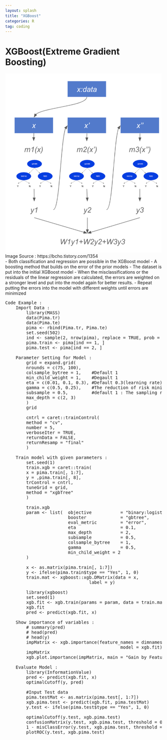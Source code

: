 ```yaml
---
layout: splash
title: "XGBoost"
categories: R
tag: coding
---
```

# XGBoost(Extreme Gradient Boosting)
<img src="\assets\images\XGBoost\Diagram.png" alt="Alt text">
Image Source : https://bcho.tistory.com/1354
<br/>
 - Both classification and regression are possible in the XGBoost model
 - A boosting method that builds on the error of the prior models
 - The dataset is put into the initial XGBoost model
 - When the misclassifications or the residuals of the linear regression are calculated, the errors are weighted on a stronger level and put into the model again for better results.
 - Repeat putting the errors into the model with different weights until errors are minimized

<pre>
Code Example : 
    Import Data : 
        library(MASS)
        data(Pima.tr)
        data(Pima.te)
        pima <- rbind(Pima.tr, Pima.te)
        set.seed(502)
        ind <- sample(2, nrow(pima), replace = TRUE, prob = c(0.7, 0.3))
        pima.train <- pima[ind == 1, ]
        pima.test <- pima[ind == 2, ]

    Parameter Setting for Model : 
        grid = expand.grid(
        nrounds = c(75, 100),
        colsample_bytree = 1,    #Default 1
        min_child_weight = 1,    #Degault 1
        eta = c(0.01, 0.1, 0.3), #Default 0.3(learning rate) / the higher it is the more vulnerable for overfitting
        gamma = c(0.5, 0.25),    #The reduction of risk minimization that decides the additional split of the leaf node(larger value = less overfitting)
        subsample = 0.5,         #default 1 : The sampling ratio for the weak learner
        max_depth = c(2, 3)      
        )
        grid

        cntrl = caret::trainControl(
        method = "cv",
        number = 5,
        verboseIter = TRUE,
        returnData = FALSE,
        returnResamp = "final"                                                        
        )

    Train model with given parameters :  
        set.seed(1)
        train.xgb = caret::train(
        x = pima.train[, 1:7],
        y = ,pima.train[, 8],
        trControl = cntrl,
        tuneGrid = grid,
        method = "xgbTree"
        )

        train.xgb
        param <- list(  objective           = "binary:logistic",         #reg:linear / multi:softmax / multi:softprob
                        booster             = "gbtree",
                        eval_metric         = "error",                   #Not necessary when training a regression model
                        eta                 = 0.1, 
                        max_depth           = 2, 
                        subsample           = 0.5,
                        colsample_bytree    = 1,
                        gamma               = 0.5,
                        min_child_weight = 2
        )

        x <- as.matrix(pima.train[, 1:7])
        y <- ifelse(pima.train$type == "Yes", 1, 0)
        train.mat <- xgboost::xgb.DMatrix(data = x, 
                                label = y)

        library(xgboost)
        set.seed(1)
        xgb.fit <- xgb.train(params = param, data = train.mat, nrounds = 75)
        xgb.fit
        pred <- predict(xgb.fit, x)

    Show importance of variables : 
        # summary(pred)
        # head(pred)
        # head(y)
        impMatrix <- xgb.importance(feature_names = dimnames(x)[[2]], 
                                            model = xgb.fit)
        impMatrix 
        xgb.plot.importance(impMatrix, main = "Gain by Feature")
        
    Evaluate Model : 
        library(InformationValue)
        pred <- predict(xgb.fit, x)
        optimalCutoff(y, pred)

        #Input Test data
        pima.testMat <- as.matrix(pima.test[, 1:7])
        xgb.pima.test <- predict(xgb.fit, pima.testMat)
        y.test <- ifelse(pima.test$type == "Yes", 1, 0)

        optimalCutoff(y.test, xgb.pima.test)
        confusionMatrix(y.test, xgb.pima.test, threshold = 0.39)
        1 - misClassError(y.test, xgb.pima.test, threshold = 0.39)
        plotROC(y.test, xgb.pima.test)

</pre>